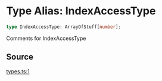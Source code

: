 # Type Alias: IndexAccessType

```ts
type IndexAccessType: ArrayOfStuff[number];
```

Comments for IndexAccessType

## Source

[types.ts:1](http://source-url)
